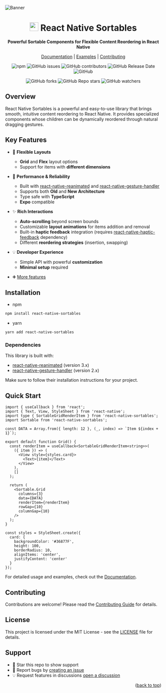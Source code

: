 <a name="readme-top"></a>

![Banner](https://github.com/user-attachments/assets/fe66c312-54b3-4a91-aaee-2bc48c761f34)

<div align="center">

# <img src="https://github.com/user-attachments/assets/e7dbfceb-63a4-42ef-8c68-f8396a2fbf2e" width="28" /> React Native Sortables

**Powerful Sortable Components for Flexible Content Reordering in React Native**

[Documentation](https://react-native-sortables-docs.vercel.app/) | [Examples](https://react-native-sortables-docs.vercel.app/grid/examples) | [Contributing](./CONTRIBUTING.md)

![npm](https://img.shields.io/npm/dw/react-native-sortables?color=ffd53e)
![GitHub issues](https://img.shields.io/github/issues/MatiPl01/react-native-sortables?color=ffd53e)
![GitHub contributors](https://img.shields.io/github/contributors/MatiPl01/react-native-sortables?color=ffd53e)
![GitHub Release Date](https://img.shields.io/github/release-date/MatiPl01/react-native-sortables?color=ffd53e)
![GitHub](https://img.shields.io/github/license/MatiPl01/react-native-sortables?color=ffd53e)

![GitHub forks](https://img.shields.io/github/forks/MatiPl01/react-native-sortables?style=social)
![GitHub Repo stars](https://img.shields.io/github/stars/MatiPl01/react-native-sortables?style=social)
![GitHub watchers](https://img.shields.io/github/watchers/MatiPl01/react-native-sortables?style=social)

</div>

## Overview

React Native Sortables is a powerful and easy-to-use library that brings smooth, intuitive content reordering to React Native. It provides specialized components whose children can be dynamically reordered through natural dragging gestures.

## Key Features

- 🎯 **Flexible Layouts**

  - **Grid** and **Flex** layout options
  - Support for items with **different dimensions**

- 🚀 **Performance & Reliability**

  - Built with [react-native-reanimated](https://docs.swmansion.com/react-native-reanimated/) and [react-native-gesture-handler](https://docs.swmansion.com/react-native-gesture-handler/)
  - Supports both **Old** and **New Architecture**
  - Type safe with **TypeScript**
  - **Expo** compatible

- ✨ **Rich Interactions**

  - **Auto-scrolling** beyond screen bounds
  - Customizable **layout animations** for items addition and removal
  - Built-in **haptic feedback** integration (requires [react-native-haptic-feedback](https://github.com/mkuczera/react-native-haptic-feedback) dependency)
  - Different **reordering strategies** (insertion, swapping)

- 💡 **Developer Experience**

  - Simple API with powerful **customization**
  - **Minimal setup** required

- ➕ [More features](https://react-native-sortables-docs.vercel.app/#-key-features)

## Installation

- npm

```sh
npm install react-native-sortables
```

- yarn

```sh
yarn add react-native-sortables
```

### Dependencies

This library is built with:

- [react-native-reanimated](https://docs.swmansion.com/react-native-reanimated/) (version 3.x)
- [react-native-gesture-handler](https://docs.swmansion.com/react-native-gesture-handler/) (version 2.x)

Make sure to follow their installation instructions for your project.

## Quick Start

```tsx
import { useCallback } from 'react';
import { Text, View, StyleSheet } from 'react-native';
import type { SortableGridRenderItem } from 'react-native-sortables';
import Sortable from 'react-native-sortables';

const DATA = Array.from({ length: 12 }, (_, index) => `Item ${index + 1}`);

export default function Grid() {
  const renderItem = useCallback<SortableGridRenderItem<string>>(
    ({ item }) => (
      <View style={styles.card}>
        <Text>{item}</Text>
      </View>
    ),
    []
  );

  return (
    <Sortable.Grid
      columns={3}
      data={DATA}
      renderItem={renderItem}
      rowGap={10}
      columnGap={10}
    />
  );
}

const styles = StyleSheet.create({
  card: {
    backgroundColor: '#36877F',
    height: 100,
    borderRadius: 10,
    alignItems: 'center',
    justifyContent: 'center'
  }
});
```

For detailed usage and examples, check out the [Documentation](https://react-native-sortables-docs.vercel.app/).

## Contributing

Contributions are welcome! Please read the [Contributing Guide](./CONTRIBUTING.md) for details.

## License

This project is licensed under the MIT License - see the [LICENSE](LICENSE) file for details.

## Support

- 🌟 Star this repo to show support
- 🐛 Report bugs by [creating an issue](https://github.com/MatiPl01/react-native-sortables/issues)
- 💡 Request features in discussions [open a discussion](https://github.com/MatiPl01/react-native-sortables/discussions)

<p align="right">(<a href="#readme-top">back to top</a>)</p>
